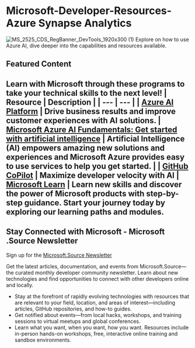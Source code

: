 # Microsoft-Developer-Resources-Azure Synapse Analytics
![MS_2525_CDS_RegBanner_DevTools_1920x300 (1)](https://user-images.githubusercontent.com/107423518/180083692-13dcdf47-0f75-4aaf-b50e-5d037f611206.jpg)
Explore on how to use Azure AI, dive deeper into the capabilities and resources available.

## Featured Content
Learn with Microsoft through these programs to take your technical skills to the next level!
| Resource | Description |
| --- | --- | 
| [Azure AI Platform](https://azure.microsoft.com/en-us/solutions/ai/) | Drive business results and improve customer experiences with AI solutions.
| [Microsoft Azure AI Fundamentals: Get started with artificial intelligence](https://learn.microsoft.com/en-us/training/paths/get-started-with-artificial-intelligence-on-azure/) | Artificial Intelligence (AI) empowers amazing new solutions and experiences and Microsoft Azure provides easy to use services to help you get started. |
| [GitHub CoPilot](https://resources.github.com/copilot-for-business/) | Maximize developer velocity with AI
| [Microsoft Learn](https://learn.microsoft.com/en-us/training/browse/?expanded=azure&products=ai-services) | Learn new skills and discover the power of Microsoft products with step-by-step guidance. Start your journey today by exploring our learning paths and modules.
---

## Stay Connected with Microsoft - Microsoft .Source Newsletter
Sign up for the [Microsoft.Source Newsletter](https://azure.microsoft.com/en-us/resources/join-the-azure-developer-community/)

Get the latest articles, documentation, and events from Microsoft.Source—the curated monthly developer community newsletter. Learn about new technologies and find opportunities to connect with other developers online and locally.

- Stay at the forefront of rapidly evolving technologies with resources that are relevant to your field, location, and areas of interest—including articles, GitHub repositories, and how-to guides.
- Get notified about events—from local hacks, workshops, and training sessions to virtual meetups and global conferences.
- Learn what you want, when you want, how you want. Resources include in-person hands-on workshops, free, interactive online training and sandbox environments.


<!--

 Command | Description | New |
| --------------------- | --------------------- | --|
| `git status` | List all *new or modified* files |
| `git diff` | Show file differences that **haven't been** staged |



|             |          Grouping           ||
First Header  | Second Header | Third Header |
 ------------ | :-----------: | -----------: |
Content       |          *Long Cell*        ||
Content       |   **Cell**    |         Cell |


|             |          Grouping           ||
First Header  | Second Header | Third Header |
 ------------ | :-----------: | -----------: |
 [Azure Samples](https://github.com/azure-samples)       |          Microsoft Azure code samples and examples in .NET, Java, Python, Node.js, PHP and Ruby        | Column S|
[Azure Samples](https://github.com/azure-samples)       |          Series of workshops for hands-on experience working with Azure Cosmos DB using the SQL API, JavaScript and .NET Core SDK.          | Column S|
Content       |   **Cell**    |         Cell |

>
